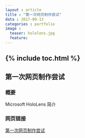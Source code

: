 ```yaml
---
layout : article
title : "第一次网页制作尝试"
data : 2017-09-13
categories : portfolio
image :
  teaser: hololens.jpg
  feature:
---
```

{% include toc.html %}
---

## 第一次网页制作尝试

### 概要
Microsoft HoloLens  简介

### 网页链接
[第一次网页制作尝试](../first_try.html)
